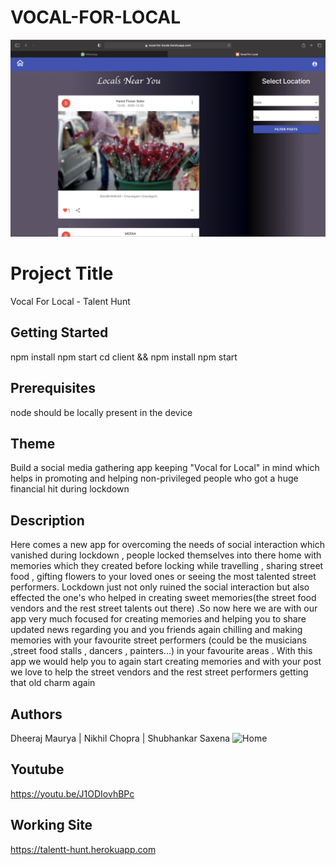 # VOCAL-FOR-LOCAL
![Home](./Screenshots/Home.png?raw=true "Home")

# Project Title

Vocal For Local - Talent Hunt

## Getting Started

npm install 
npm start
cd client && npm install
npm start


## Prerequisites

node should be locally present in the device

## Theme

Build a social media gathering app keeping "Vocal for Local" in mind which helps in promoting and helping non-privileged people who got a huge financial hit during lockdown

## Description
Here comes a new app for overcoming the needs of social interaction which vanished during lockdown , people locked themselves into there home with memories which they created before locking while travelling , sharing street food , gifting flowers to your loved ones or seeing the most talented street performers.
Lockdown just not only ruined the social interaction but also effected the one's who helped in creating sweet memories(the street food vendors and the rest street talents out there) .So now here we are with our app very much focused for creating memories and helping you to share  updated news regarding you and you friends again chilling and making memories with your favourite street performers (could be the musicians ,street food stalls , dancers , painters...) in your favourite areas . With this app we would help you to again start creating memories and with your post we love to help the street vendors and the rest street performers getting that old charm again


## Authors

Dheeraj Maurya | 
Nikhil Chopra | 
Shubhankar Saxena
![Home](./Screenshots/AboutUs.png?raw=true "AboutUs")

## Youtube
https://youtu.be/J1ODIovhBPc

## Working Site
https://talentt-hunt.herokuapp.com

